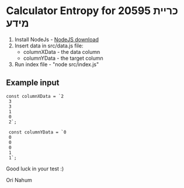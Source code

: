 # Calculator Entropy for 20595 כריית מידע‏

1. Install NodeJs - [NodeJS download](https://nodejs.org/en/download/prebuilt-installer)
2. Insert data in src/data.js file:
    * columnXData - the data column
    * columnYData - the target column
3. Run index file - "node src/index.js" 

## Example input

```
const columnXData = `2
 3
 3
 1
 0
 2`;
 
 const columnYData = `0
 0
 0
 0
 1
 1`;

```

Good luck in your test :)

Ori Nahum
